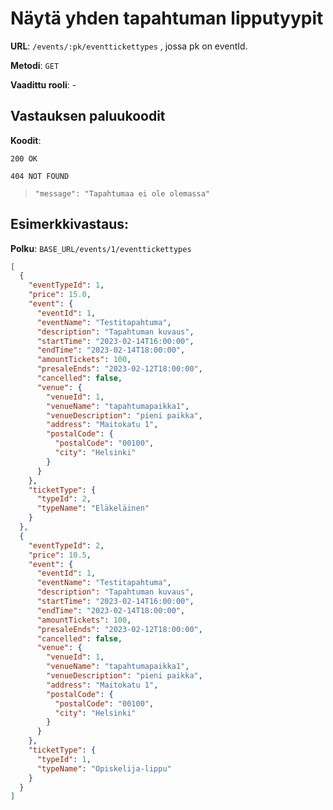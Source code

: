 # Näytä yhden tapahtuman lipputyypit

**URL**: `/events/:pk/eventtickettypes` , jossa pk on eventId.

**Metodi**: `GET`

**Vaadittu rooli**: -

## Vastauksen paluukoodit

**Koodit**:

`200 OK`

`404 NOT FOUND`

> `"message": "Tapahtumaa ei ole olemassa"`

## Esimerkkivastaus:

**Polku**: `BASE_URL/events/1/eventtickettypes`

```json
[
  {
    "eventTypeId": 1,
    "price": 15.0,
    "event": {
      "eventId": 1,
      "eventName": "Testitapahtuma",
      "description": "Tapahtuman kuvaus",
      "startTime": "2023-02-14T16:00:00",
      "endTime": "2023-02-14T18:00:00",
      "amountTickets": 100,
      "presaleEnds": "2023-02-12T18:00:00",
      "cancelled": false,
      "venue": {
        "venueId": 1,
        "venueName": "tapahtumapaikka1",
        "venueDescription": "pieni paikka",
        "address": "Maitokatu 1",
        "postalCode": {
          "postalCode": "00100",
          "city": "Helsinki"
        }
      }
    },
    "ticketType": {
      "typeId": 2,
      "typeName": "Eläkeläinen"
    }
  },
  {
    "eventTypeId": 2,
    "price": 10.5,
    "event": {
      "eventId": 1,
      "eventName": "Testitapahtuma",
      "description": "Tapahtuman kuvaus",
      "startTime": "2023-02-14T16:00:00",
      "endTime": "2023-02-14T18:00:00",
      "amountTickets": 100,
      "presaleEnds": "2023-02-12T18:00:00",
      "cancelled": false,
      "venue": {
        "venueId": 1,
        "venueName": "tapahtumapaikka1",
        "venueDescription": "pieni paikka",
        "address": "Maitokatu 1",
        "postalCode": {
          "postalCode": "00100",
          "city": "Helsinki"
        }
      }
    },
    "ticketType": {
      "typeId": 1,
      "typeName": "Opiskelija-lippu"
    }
  }
]
```
